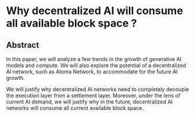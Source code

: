 # Why decentralized AI will consume all available block space ?

## Abstract

In this paper, we will analyze a few trends in the growth of generative AI models and compute. We will also explore the potential of a decentralized AI network, such as Atoma Network, to accommodate for the future AI growth.

We will justify why decentralized AI networks need to completely decouple the execution layer from a settlement layer. Moreover, under the lens of current AI demand, we will justify why in the future, decentralized AI networks will consume all current available block space.